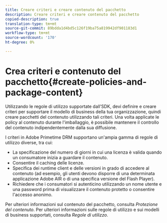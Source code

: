 ```yaml
---
title: Creare criteri e creare contenuto del pacchetto
description: Creare criteri e creare contenuto del pacchetto
copied-description: true
translation-type: tm+mt
source-git-commit: 89bdda1d4bd5c126f19ba75a819942df901183d1
workflow-type: tm+mt
source-wordcount: '170'
ht-degree: 0%

---
```



# Crea criteri e contenuto del pacchetto{#create-policies-and-package-content}

Utilizzando le regole di utilizzo supportate dall’SDK, devi definire e creare criteri per supportare il modello di business della tua organizzazione, quindi creare pacchetti del contenuto utilizzando tali criteri. Una volta applicate le policy al contenuto durante l&#39;imballaggio, è possibile mantenere il controllo del contenuto indipendentemente dalla sua diffusione.

I criteri in Adobe Primetime DRM supportano un&#39;ampia gamma di regole di utilizzo diverse, tra cui:

* La specificazione del numero di giorni in cui una licenza è valida quando un consumatore inizia a guardare il contenuto.
* Consentire il caching delle licenze.
* Specifica dei runtime client e delle versioni in grado di accedere al contenuto (ad esempio, gli utenti devono disporre di una determinata applicazione Adobe AIR o di una specifica versione del Flash Player).
* Richiedere che i consumatori si autenticino utilizzando un nome utente e una password prima di visualizzare il contenuto protetto o consentire l&#39;accesso anonimo.

Per ulteriori informazioni sul contenuto del pacchetto, consulta *Protezione del contenuto*. Per ulteriori informazioni sulle regole di utilizzo e sui modelli di business supportati, consulta *Regole di utilizzo*.
